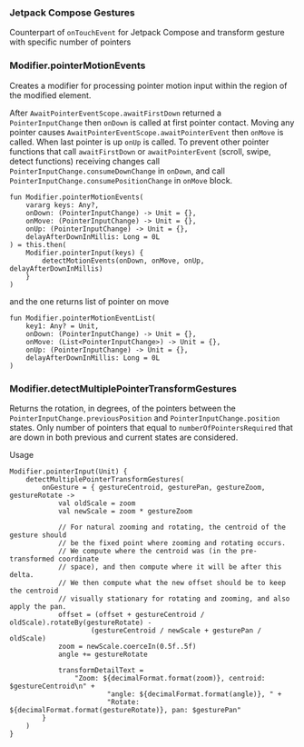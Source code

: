 ### Jetpack Compose Gestures

Counterpart of `onTouchEvent` for Jetpack Compose and transform gesture with specific number of pointers

### Modifier.pointerMotionEvents

Creates a modifier for processing pointer motion input within the region of the modified element.

After `AwaitPointerEventScope.awaitFirstDown` returned a `PointerInputChange` then `onDown` is called at first pointer contact.
Moving any pointer causes `AwaitPointerEventScope.awaitPointerEvent` then `onMove` is called.
When last pointer is up `onUp` is called.
To prevent other pointer functions that call `awaitFirstDown` or `awaitPointerEvent` (scroll, swipe, detect functions) receiving changes call `PointerInputChange.consumeDownChange` in `onDown`, and call `PointerInputChange.consumePositionChange` in `onMove` block.

```
fun Modifier.pointerMotionEvents(
    vararg keys: Any?,
    onDown: (PointerInputChange) -> Unit = {},
    onMove: (PointerInputChange) -> Unit = {},
    onUp: (PointerInputChange) -> Unit = {},
    delayAfterDownInMillis: Long = 0L
) = this.then(
    Modifier.pointerInput(keys) {
        detectMotionEvents(onDown, onMove, onUp, delayAfterDownInMillis)
    }
)
```

and the one returns list of pointer on move

```
fun Modifier.pointerMotionEventList(
    key1: Any? = Unit,
    onDown: (PointerInputChange) -> Unit = {},
    onMove: (List<PointerInputChange>) -> Unit = {},
    onUp: (PointerInputChange) -> Unit = {},
    delayAfterDownInMillis: Long = 0L
) 
```

### Modifier.detectMultiplePointerTransformGestures
Returns the rotation, in degrees, of the pointers between the `PointerInputChange.previousPosition` and `PointerInputChange.position` states.
Only number of pointers that equal to `numberOfPointersRequired` that are down in both previous and current states are considered.

Usage

```
Modifier.pointerInput(Unit) {
    detectMultiplePointerTransformGestures(
        onGesture = { gestureCentroid, gesturePan, gestureZoom, gestureRotate ->
            val oldScale = zoom
            val newScale = zoom * gestureZoom

            // For natural zooming and rotating, the centroid of the gesture should
            // be the fixed point where zooming and rotating occurs.
            // We compute where the centroid was (in the pre-transformed coordinate
            // space), and then compute where it will be after this delta.
            // We then compute what the new offset should be to keep the centroid
            // visually stationary for rotating and zooming, and also apply the pan.
            offset = (offset + gestureCentroid / oldScale).rotateBy(gestureRotate) -
                    (gestureCentroid / newScale + gesturePan / oldScale)
            zoom = newScale.coerceIn(0.5f..5f)
            angle += gestureRotate

            transformDetailText =
                "Zoom: ${decimalFormat.format(zoom)}, centroid: $gestureCentroid\n" +
                        "angle: ${decimalFormat.format(angle)}, " +
                        "Rotate: ${decimalFormat.format(gestureRotate)}, pan: $gesturePan"
        }
    )
}
```